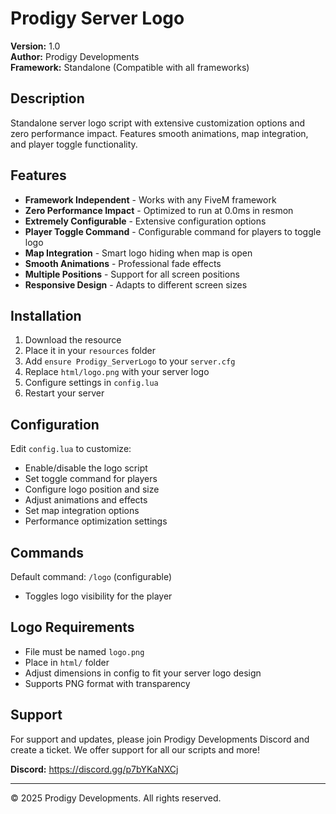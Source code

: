 # Prodigy Server Logo

**Version:** 1.0  
**Author:** Prodigy Developments  
**Framework:** Standalone (Compatible with all frameworks)

## Description

Standalone server logo script with extensive customization options and zero performance impact. Features smooth animations, map integration, and player toggle functionality.

## Features

- **Framework Independent** - Works with any FiveM framework
- **Zero Performance Impact** - Optimized to run at 0.0ms in resmon
- **Extremely Configurable** - Extensive configuration options
- **Player Toggle Command** - Configurable command for players to toggle logo
- **Map Integration** - Smart logo hiding when map is open
- **Smooth Animations** - Professional fade effects
- **Multiple Positions** - Support for all screen positions
- **Responsive Design** - Adapts to different screen sizes

## Installation

1. Download the resource
2. Place it in your `resources` folder
3. Add `ensure Prodigy_ServerLogo` to your `server.cfg`
4. Replace `html/logo.png` with your server logo
5. Configure settings in `config.lua`
6. Restart your server

## Configuration

Edit `config.lua` to customize:

- Enable/disable the logo script
- Set toggle command for players
- Configure logo position and size
- Adjust animations and effects
- Set map integration options
- Performance optimization settings

## Commands

Default command: `/logo` (configurable)
- Toggles logo visibility for the player

## Logo Requirements

- File must be named `logo.png`
- Place in `html/` folder
- Adjust dimensions in config to fit your server logo design
- Supports PNG format with transparency

## Support

For support and updates, please join Prodigy Developments Discord and create a ticket. We offer support for all our scripts and more!

**Discord:** https://discord.gg/p7bYKaNXCj

---

© 2025 Prodigy Developments. All rights reserved.
